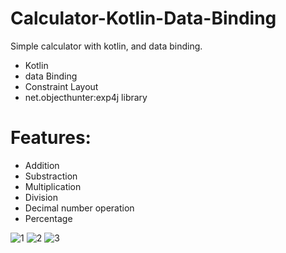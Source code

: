 # Calculator-Kotlin-Data-Binding
Simple calculator with kotlin, and data binding.

* Kotlin
* data Binding
* Constraint Layout
* net.objecthunter:exp4j library

# Features: 

* Addition
* Substraction
* Multiplication
* Division
* Decimal number operation
* Percentage 

![1](https://user-images.githubusercontent.com/13636983/76231548-68e30880-624b-11ea-8533-bb2676881f7d.jpg)
![2](https://user-images.githubusercontent.com/13636983/76231558-6bddf900-624b-11ea-8ea9-6a0f8eb89cca.jpg)
![3](https://user-images.githubusercontent.com/13636983/76231561-6d0f2600-624b-11ea-80a1-6f3d31b0003d.jpg)
